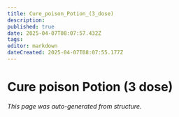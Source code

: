 ```yaml
---
title: Cure_poison_Potion_(3_dose)
description: 
published: true
date: 2025-04-07T08:07:57.432Z
tags: 
editor: markdown
dateCreated: 2025-04-07T08:07:55.177Z
---
```


# Cure poison Potion (3 dose)

*This page was auto-generated from structure.*